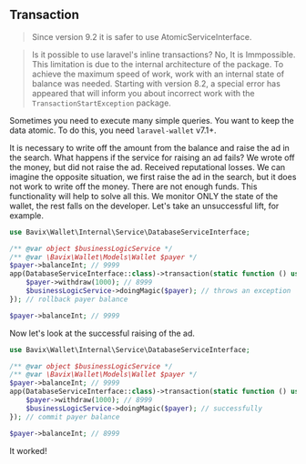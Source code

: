 ## Transaction

> Since version 9.2 it is safer to use AtomicServiceInterface.

> Is it possible to use laravel's inline transactions? No, It is Immpossible. This limitation is due to the internal architecture of the package. To achieve the maximum speed of work, work with an internal state of balance was needed. Starting with version 8.2, a special error has appeared that will inform you about incorrect work with the `TransactionStartException` package.

Sometimes you need to execute many simple queries. You want to keep the data atomic. To do this, you need `laravel-wallet` v7.1+.

It is necessary to write off the amount from the balance and raise the ad in the search. What happens if the service for raising an ad fails? We wrote off the money, but did not raise the ad. Received reputational losses. We can imagine the opposite situation, we first raise the ad in the search, but it does not work to write off the money. There are not enough funds. This functionality will help to solve all this. We monitor ONLY the state of the wallet, the rest falls on the developer. Let's take an unsuccessful lift, for example.

```php
use Bavix\Wallet\Internal\Service\DatabaseServiceInterface;

/** @var object $businessLogicService */
/** @var \Bavix\Wallet\Models\Wallet $payer */
$payer->balanceInt; // 9999
app(DatabaseServiceInterface::class)->transaction(static function () use ($payer) {
    $payer->withdraw(1000); // 8999
    $businessLogicService->doingMagic($payer); // throws an exception
}); // rollback payer balance

$payer->balanceInt; // 9999
```

Now let's look at the successful raising of the ad.

```php
use Bavix\Wallet\Internal\Service\DatabaseServiceInterface;

/** @var object $businessLogicService */
/** @var \Bavix\Wallet\Models\Wallet $payer */
$payer->balanceInt; // 9999
app(DatabaseServiceInterface::class)->transaction(static function () use ($payer) {
    $payer->withdraw(1000); // 8999
    $businessLogicService->doingMagic($payer); // successfully
}); // commit payer balance

$payer->balanceInt; // 8999
```

It worked! 
